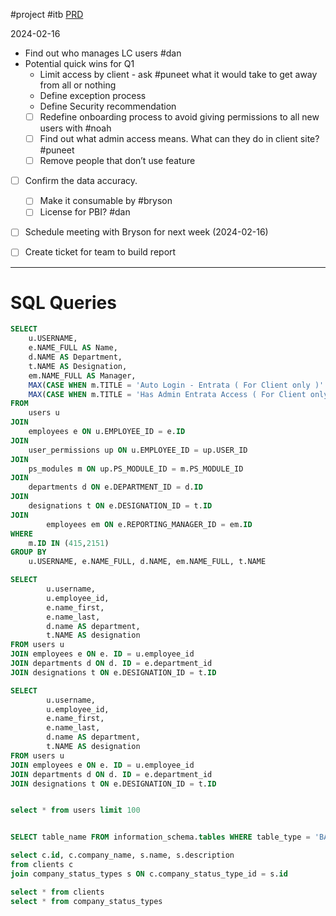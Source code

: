 #project #itb [PRD](https://docs.google.com/document/d/16CCuNg4pcOtRxK72W6sg6B3whwk5FyKBWqHRppt6yR8/edit#heading=h.7ueoyja6ijay)


2024-02-16
- Find out who manages LC users #dan
- Potential quick wins for Q1
  - Limit access by client - ask #puneet what it would take to get away from all or nothing
  - Define exception process
  - Define Security recommendation
  * [ ] Redefine onboarding process to avoid giving permissions to all new users with #noah
  * [ ] Find out what admin access means. What can they do in client site? #puneet
  * [ ] Remove people that don’t use feature
* [ ] Confirm the data accuracy.
  * [ ] Make it consumable by #bryson
  * [ ] License for PBI? #dan
* [ ] Schedule meeting with Bryson for next week (2024-02-16)
* [ ] Create ticket for team to build report



---
# SQL Queries
```sql
SELECT  
    u.USERNAME, 
    e.NAME_FULL AS Name, 
    d.NAME AS Department,
	t.NAME AS Designation, 
    em.NAME_FULL AS Manager, 
    MAX(CASE WHEN m.TITLE = 'Auto Login - Entrata ( For Client only )' THEN 'yes' ELSE 'no' END) AS "Client Login",
    MAX(CASE WHEN m.TITLE = 'Has Admin Entrata Access ( For Client only )' THEN 'yes' ELSE 'no' END) AS "Client Login - Admin"
FROM 
    users u 
JOIN 
    employees e ON u.EMPLOYEE_ID = e.ID
JOIN 
    user_permissions up ON u.EMPLOYEE_ID = up.USER_ID
JOIN 
    ps_modules m ON up.PS_MODULE_ID = m.PS_MODULE_ID
JOIN
    departments d ON e.DEPARTMENT_ID = d.ID 
JOIN 
    designations t ON e.DESIGNATION_ID = t.ID
JOIN 
		employees em ON e.REPORTING_MANAGER_ID = em.ID
WHERE 
    m.ID IN (415,2151)
GROUP BY
    u.USERNAME, e.NAME_FULL, d.NAME, em.NAME_FULL, t.NAME

```


```sql
SELECT
		u.username,
		u.employee_id,
        e.name_first,
        e.name_last,
        d.name AS department,
		t.NAME AS designation
FROM users u
JOIN employees e ON e. ID = u.employee_id
JOIN departments d ON d. ID = e.department_id
JOIN designations t ON e.DESIGNATION_ID = t.ID

```


```sql
SELECT
		u.username,
		u.employee_id,
        e.name_first,
        e.name_last,
        d.name AS department,
		t.NAME AS designation
FROM users u
JOIN employees e ON e. ID = u.employee_id
JOIN departments d ON d. ID = e.department_id
JOIN designations t ON e.DESIGNATION_ID = t.ID


select * from users limit 100


SELECT table_name FROM information_schema.tables WHERE table_type = 'BASE TABLE' AND table_name LIKE '%company%';

select c.id, c.company_name, s.name, s.description
from clients c
join company_status_types s ON c.company_status_type_id = s.id

select * from clients
select * from company_status_types




```

